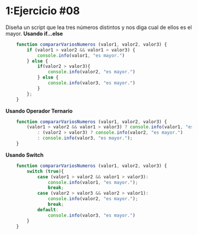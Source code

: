 # 1:Ejercicio #08

Diseña un script que lea tres números distintos y nos diga cual de ellos es el mayor.
**Usando if...else**
```javascript
    function compararVariosNumeros (valor1, valor2, valor3) {
        if (valor1 > valor2 && valor1 > valor3) {
            console.info(valor1, "es mayor.")
        } else {
            if(valor2 > valor3){
                console.info(valor2, "es mayor.")
            } else {
                console.info(valor3, "es mayor.")
            }
        };
    }
```

**Usando Operador Ternario**
```javascript
    function compararVariosNumeros (valor1, valor2, valor3) {
        (valor1 > valor2 && valor1 > valor3) ? console.info(valor1, "es mayor.") 
            : (valor2 > valor3) ? console.info(valor2, "es mayor.") 
            : console.info(valor3, "es mayor.");
    }
```

**Usando Switch**
```javascript
    function compararVariosNumeros (valor1, valor2, valor3) {
        switch (true){
            case (valor1 > valor2 && valor1 > valor3):
                console.info(valor1, "es mayor.");
                break;
            case (valor2 > valor3 && valor2 > valor1):
                console.info(valor2, "es mayor.");
                break;
            default:
                console.info(valor3, "es mayor.")
        }
    }
```
